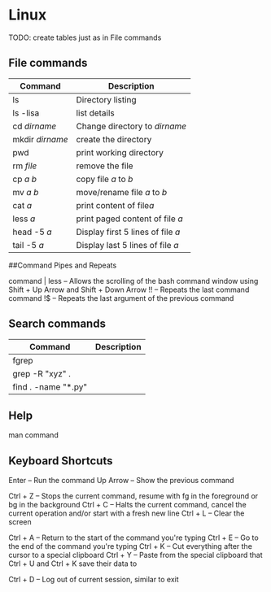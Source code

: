 # Linux

TODO: create tables just as in File commands

## File commands

| Command         | Description                       |
| ----            | ------                            |
| ls              | Directory listing                 |
| ls -lisa        | list details                      |
| cd *dirname*    | Change directory to *dirname*     |
| mkdir *dirname* | create the directory              |
| pwd             | print working directory           |
| rm *file*       | remove the file                   |
| cp *a* *b*      | copy file *a* to *b*              |
| mv *a* *b*      | move/rename file *a* to *b*       |
| cat *a*         | print content of file*a*          |
| less *a*        | print paged content of file *a*   |
| head -5 *a*     | Display first 5 lines of file *a* |
| tail -5 *a*     | Display last 5 lines of file *a*  |

##Command Pipes and Repeats

command | less – Allows the scrolling of the bash command window using Shift + Up Arrow and Shift + Down Arrow
!! – Repeats the last command
command  !$ – Repeats the last argument of the previous command

## Search commands

| Command | Description |
| ---- | ------ |
| fgrep   |  |
| grep -R "xyz" .   |  |
| find . -name "*.py" | |

## Help

man command

## 
## Keyboard Shortcuts

Enter – Run the command
Up Arrow – Show the previous command

Ctrl + Z – Stops the current command, resume with fg in the foreground or bg in the background
Ctrl + C – Halts the current command, cancel the current operation and/or start with a fresh new line
Ctrl + L – Clear the screen



Ctrl + A – Return to the start of the command you're typing
Ctrl + E – Go to the end of the command you're typing
Ctrl + K – Cut everything after the cursor to a special clipboard
Ctrl + Y – Paste from the special clipboard that Ctrl + U and Ctrl + K save their data to

Ctrl + D – Log out of current session, similar to exit

